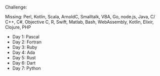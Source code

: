 Challenge:

Missing: Perl, Kotlin, Scala, ArnoldC, Smalltalk, VBA, Go, node.js, Java, C/ C++, C#, Objective C, R, Swift, Matlab, Bash, WebAssembly, Kotlin, Elixir, Clojure, PHP

- Day 1: Pascal
- Day 2: Fortran
- Day 3: Ruby
- Day 4: Ada
- Day 5: Rust
- Day 6: Dart
- Day 7: Python
